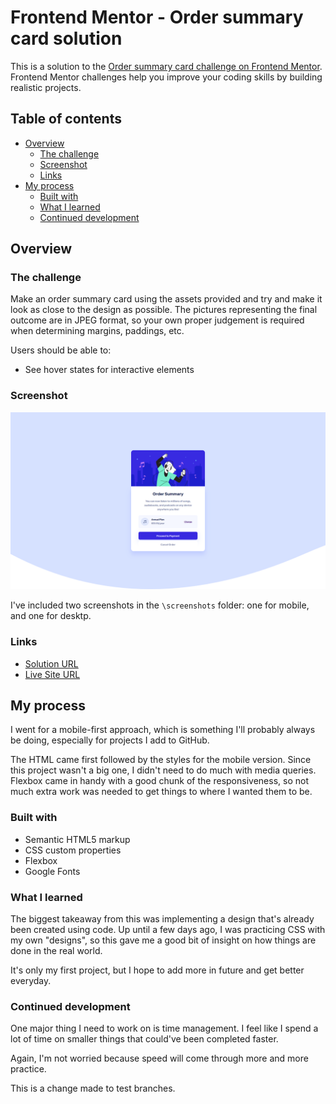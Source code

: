 # Frontend Mentor - Order summary card solution

This is a solution to the [Order summary card challenge on Frontend Mentor](https://www.frontendmentor.io/challenges/order-summary-component-QlPmajDUj). Frontend Mentor challenges help you improve your coding skills by building realistic projects. 

## Table of contents

- [Overview](#overview)
  - [The challenge](#the-challenge)
  - [Screenshot](#screenshot)
  - [Links](#links)
- [My process](#my-process)
  - [Built with](#built-with)
  - [What I learned](#what-i-learned)
  - [Continued development](#continued-development)

## Overview

### The challenge

Make an order summary card using the assets provided and try and make it look as close to the design as possible.
The pictures representing the final outcome are in JPEG format, so your own proper judgement is required when 
determining margins, paddings, etc.

Users should be able to:

- See hover states for interactive elements

### Screenshot

![](./dist/screenshots/order-summary-card-desktop.png)

I've included two screenshots in the `\screenshots` folder: one for mobile, and one for desktp. 

### Links

- [Solution URL](https://www.frontendmentor.io/solutions/mobilefirst-solution-using-bem-naming-convention-Oq6YFDtuU)
- [Live Site URL](https://victor-nyagudi.github.io/order-summary-component/)

## My process

I went for a mobile-first approach, which is something I'll probably always be doing, especially for projects
I add to GitHub. 

The HTML came first followed by the styles for the mobile version. Since this project wasn't a big one, 
I didn't need to do much with media queries. Flexbox came in handy with a good chunk of the responsiveness,
so not much extra work was needed to get things to where I wanted them to be. 

### Built with

- Semantic HTML5 markup
- CSS custom properties
- Flexbox
- Google Fonts

### What I learned

The biggest takeaway from this was implementing a design that's already been created using code. Up until a few days
ago, I was practicing CSS with my own "designs", so this gave me a good bit of insight on how things are done in the real world.

It's only my first project, but I hope to add more in future and get better everyday. 
 
### Continued development

One major thing I need to work on is time management. I feel like I spend a lot of time on smaller things that
could've been completed faster.

Again, I'm not worried because speed will come through more and more practice.

This is a change made to test branches.
